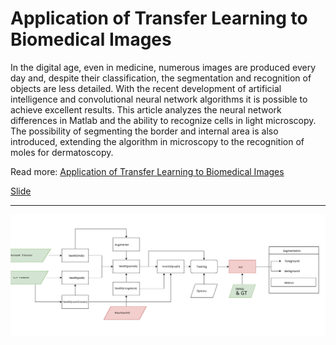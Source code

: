 # Application of Transfer Learning to Biomedical Images
 
In the digital age, even in medicine, numerous images are produced every day and, despite their classification, the segmentation and recognition of objects are less detailed. With the recent development of artificial intelligence and convolutional neural network algorithms it is possible to achieve excellent results. This article analyzes the neural network differences in Matlab and the ability to recognize cells in light microscopy. The possibility of segmenting the border and internal area is also introduced, extending the algorithm in microscopy to the recognition of moles for dermatoscopy.

Read more: [Application of Transfer Learning to Biomedical Images](https://alessandromastrofini.it/?p=4549)

[Slide](https://github.com/mastroalex/neural-network/blob/main/report/my_beamer.pdf)

--- 

![](https://github.com/mastroalex/neural-network/blob/main/report/figures/diagram.svg)
